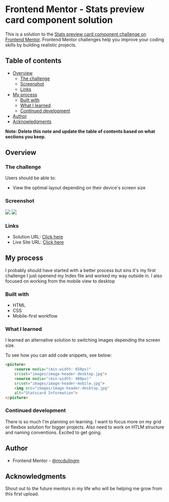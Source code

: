 # Frontend Mentor - Stats preview card component solution

This is a solution to the [Stats preview card component challenge on Frontend Mentor](https://www.frontendmentor.io/challenges/stats-preview-card-component-8JqbgoU62). Frontend Mentor challenges help you improve your coding skills by building realistic projects. 

## Table of contents

- [Overview](#overview)
  - [The challenge](#the-challenge)
  - [Screenshot](#screenshot)
  - [Links](#links)
- [My process](#my-process)
  - [Built with](#built-with)
  - [What I learned](#what-i-learned)
  - [Continued development](#continued-development)
- [Author](#author)
- [Acknowledgments](#acknowledgments)

**Note: Delete this note and update the table of contents based on what sections you keep.**

## Overview

### The challenge

Users should be able to:

- View the optimal layout depending on their device's screen size

### Screenshot

![](screenshots/desktop-screenshot.jpg)
![](screenshots/mobile-screenshot.jpg)


### Links

- Solution URL: [Click here](https://github.com/mcdulingm/stats-preview-card)
- Live Site URL: [Click here](http://challenges.mroux.co.za/Challenges/Stats-Preview-Card-Component-Main/)

## My process

I probably should have started with a better process but sins it's my first challenge I just openend my Index file and worked my way outside in. I also focused on working from the mobile view to desktop

### Built with

- HTML
- CSS 
- Mobile-first workflow

### What I learned

I learned an alternative solution to switching images depending the screen size.

To see how you can add code snippets, see below:

```html
<picture>
	<source media="(min-width: 650px)"
	srcset="images/image-header-desktop.jpg">
 	<source media="(min-width: 480px)"
	srcset="images/image-header-mobile.jpg">
	<img src="images/image-header-desktop.jpg" 
	alt="Statscard Information">
</picture>
```

### Continued development

There is so much I'm planning on learning. I want to focus more on my grid or flexbox solution for bigger projects. Also need to work on HTLM structure and naming conventions. Excited to get going.


## Author

- Frontend Mentor - [@mcdulingm](https://www.frontendmentor.io/profile/mcdulingm)

## Acknowledgments

Shout out to the future mentors in my life who will be helping me grow from this first upload.
